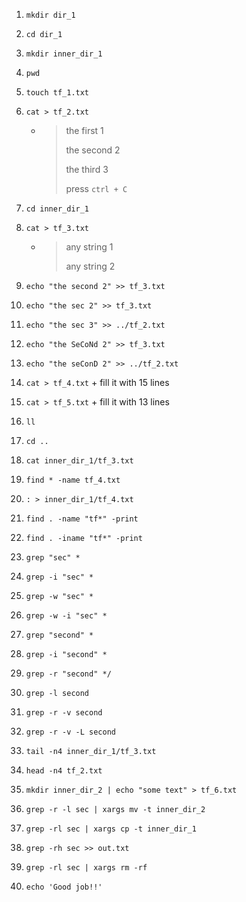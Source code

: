 1. `mkdir dir_1`
2. `cd dir_1`
3. `mkdir inner_dir_1`
4. `pwd`
5. `touch tf_1.txt`
6. `cat > tf_2.txt`
    * > the first 1
      >
      >the second 2
      >
      >the third 3
      >
      > press `ctrl + C`

7. `cd inner_dir_1`
8. `cat > tf_3.txt`
    * > any string 1
      >
      >  any string 2

9. `echo "the second 2" >> tf_3.txt`
10. `echo "the sec 2" >> tf_3.txt`
11. `echo "the sec 3" >> ../tf_2.txt`
12. `echo "the SeCoNd 2" >> tf_3.txt`
13. `echo "the seConD 2" >> ../tf_2.txt`
14. `cat > tf_4.txt` + fill it with 15 lines
15. `cat > tf_5.txt` + fill it with 13 lines
16. `ll`
17. `cd ..`
18. `cat inner_dir_1/tf_3.txt`
19. `find * -name tf_4.txt`
20. `: > inner_dir_1/tf_4.txt`
21. `find . -name "tf*" -print`
22. `find . -iname "tf*" -print`
23. `grep "sec" *`
24. `grep -i "sec" *`
25. `grep -w "sec" *`
26. `grep -w -i "sec" *`
27. `grep "second" *`
28. `grep -i "second" *`
29. `grep -r "second" */`
30. `grep -l second`
31. `grep -r -v second`
32. `grep -r -v -L second`
33. `tail -n4 inner_dir_1/tf_3.txt`
34. `head -n4 tf_2.txt`
35. `mkdir inner_dir_2 | echo "some text" > tf_6.txt`
36. `grep -r -l sec | xargs mv -t inner_dir_2`
37. `grep -rl sec | xargs cp -t inner_dir_1`
38. `grep -rh sec >> out.txt`
39. `grep -rl sec | xargs rm -rf`
40. `echo 'Good job!!'`